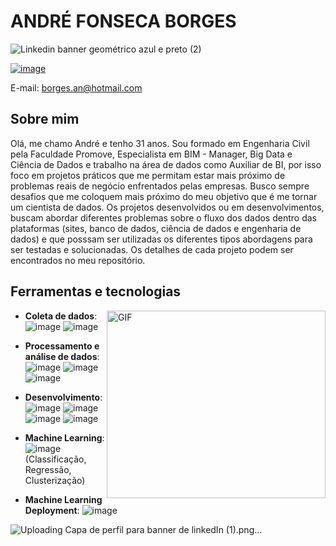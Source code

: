 # ANDRÉ FONSECA BORGES
![Linkedin banner geométrico azul  e preto (2)](https://user-images.githubusercontent.com/82332461/177055278-7f250ab8-4f38-4074-a2dc-03022474e0fa.png)



[![image](https://img.shields.io/badge/LinkedIn-0077B5?style=for-the-badge&logo=linkedin&logoColor=white)](https://www.linkedin.com/in/andreborgesds/)

E-mail: borges.an@hotmail.com

## Sobre mim

Olá, me chamo André e tenho 31 anos. Sou formado em Engenharia Civil pela Faculdade Promove, Especialista em BIM - Manager, Big Data e Ciência de Dados e trabalho na área de dados como Auxiliar de BI, por isso foco em projetos práticos que me permitam estar mais próximo de problemas reais de negócio enfrentados pelas empresas. Busco sempre desafios que me coloquem mais próximo do meu objetivo que é me tornar um cientista de dados. Os projetos desenvolvidos ou em desenvolvimentos, buscam abordar diferentes problemas sobre o fluxo dos dados dentro das plataformas (sites, banco de dados, ciência de dados e engenharia de dados) e que posssam ser utilizadas os diferentes tipos abordagens para ser testadas e solucionadas. Os detalhes de cada projeto podem ser encontrados no meu repositório.

## Ferramentas e tecnologias
 
 <img align="right" alt="GIF" src="https://github.com/abhisheknaiidu/abhisheknaiidu/blob/master/code.gif?raw=true" width="350" height="300" />

- **Coleta de dados**: ![image](https://img.shields.io/badge/SQLite-07405E?style=for-the-badge&logo=sqlite&logoColor=white) ![image](https://img.shields.io/badge/PostgreSQL-316192?style=for-the-badge&logo=postgresql&logoColor=white)

- **Processamento e análise de dados**: ![image](https://img.shields.io/badge/Python-FFD43B?style=for-the-badge&logo=python&logoColor=darkgreen)
![image](https://img.shields.io/badge/Pandas-2C2D72?style=for-the-badge&logo=pandas&logoColor=white)
![image](https://img.shields.io/badge/Numpy-777BB4?style=for-the-badge&logo=numpy&logoColor=white)

- **Desenvolvimento**: ![image](https://img.shields.io/badge/Linux-FCC624?style=for-the-badge&logo=linux&logoColor=black)
![image](https://img.shields.io/badge/Jupyter-F37626.svg?&style=for-the-badge&logo=Jupyter&logoColor=white)
![image](https://img.shields.io/badge/Git-F05032?style=for-the-badge&logo=git&logoColor=white)
![image](https://img.shields.io/badge/Streamlit-FF4B4B?style=for-the-badge&logo=Streamlit&logoColor=white)

  
- **Machine Learning**: ![image](https://img.shields.io/badge/scikit_learn-F7931E?style=for-the-badge&logo=scikit-learn&logoColor=white) (Classificação, Regressão, Clusterização)


- **Machine Learning Deployment**: ![image](https://img.shields.io/badge/Heroku-430098?style=for-the-badge&logo=heroku&logoColor=white) 

![Uploading Capa de perfil para banner de linkedIn (1).png…]()

